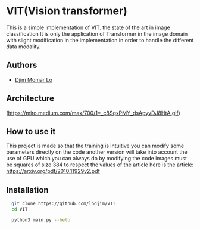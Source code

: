 
# VIT(Vision transformer)

This is a simple implementation of VIT.
  the state of the art in image classification
It is only the application of Transformer in the image domain with slight modification in the implementation in order to handle the different data modality.

## Authors

- [Djim Momar Lo](https://www.github.com/lodjim)


## Architecture

(https://miro.medium.com/max/700/1*_c8SqxPMY_dsApyvDJ8HtA.gif)


## How to use it

This project is made so that the training is intuitive you can modify some parameters directly on the code another version will take into account the use of GPU which you can always do by modifying the code
images must be squares of size 384
to respect the values of the article
here is the article: https://arxiv.org/pdf/2010.11929v2.pdf


## Installation



```bash
  git clone https://github.com/lodjim/VIT
  cd VIT
```

```bash
  python3 main.py --help
   
```
    
